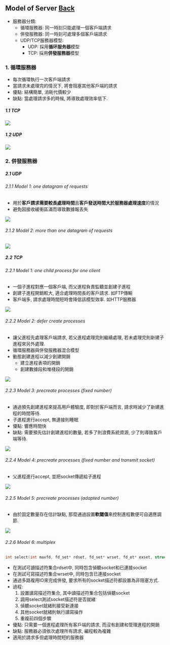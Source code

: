 ## Model of Server [Back](./../Coding.md)

- 服務器分類:
	- 循環服務器: 同一時刻只能處理一個客戶端請求
	- 併發服務器: 同一時刻可處理多個客戶端請求
	- UDP/TCP服務器模型: 
		- UDP: 採用**循环服务器**模型
		- TCP: 採用**併發服務器**模型

### 1. 循環服務器

- 每次循環執行一次客戶端請求
- 當請求未處理完的情況下, 將會阻塞其他客戶端的請求
- 優點: 結構簡單, 消耗代價較少
- 缺點: 當處理請求多的時候, 將導致處理效率低下.

##### 1.1 TCP

<img src="./loop_server_tcp.png">

##### 1.2 UDP

<img src="./loop_server_udp.png">

### 2. 併發服務器

##### 2.1 UDP

###### 2.1.1 Model 1: one datagram of requests

- 用於**客戶請求需要較長處理時間**且**客戶發送時間大於服務器處理速度**的情況
- 避免因接收緩衝區滿而導致數據報丟失

<img src="./parallel_server_udp_model1.png">

###### 2.1.2 Model 2: more than one datagram of requests

<img src="./parallel_server_udp_model2.png">

##### 2.2 TCP

###### 2.2.1 Model 1: one child process for one client

- 一個子進程對應一個客戶端, 而父進程負責監聽並創建子進程
- 創建子進程開銷較大, 適合處理時間長的客戶請求. 如FTP傳輸
- 客戶端多, 請求處理時間短時會降低該模型效率. 如HTTP服務器

<img src="./parallel_server_tcp_model1.png">

###### 2.2.2 Model 2: defer create processes

- 讓父進程先處理客戶端請求, 若父進程處理完則繼續處理, 若未處理完則新建子進程來另外處理.
- 循環服務器與併發服務器混合模型
- 動態創建進程以減少創建開銷
	- 建立進程表項的開銷
	- 創建數據段和堆棧段的開銷

<img src="./parallel_server_tcp_model2.png">

###### 2.2.3 Model 3: precreate processes (fixed number)

- 通過預先創建進程來提高用戶體驗度, 即對於客戶端而言, 請求時減少了新建進程的時間等待.
- 子進程進行accept, 無連接則睡眠
- 優點: 響應時間快
- 缺點: 需要預先估計創建進程的數量, 若多了則浪費系統資源, 少了則導致客戶端等待.

<img src="./parallel_server_tcp_model3.png">

###### 2.2.4 Model 4: precreate processes (fixed number and transmit socket)

- 父進程進行accept, 並把socket傳遞給子進程

<img src="./parallel_server_tcp_model4.png">

###### 2.2.5 Model 5: precreate processes (adapted number)

- 由於固定數量存在估計缺點, 那麼通過設置**軟閾值**來控制進程數便可自適應調節.

<img src="./parallel_server_tcp_model5.png">

###### 2.2.6 Model 6: multiplex

```c
int select(int maxfd, fd_set* rdset, fd_set* wrset, fd_et* exset, struct timeval* timeout);
```

- 在測試可讀描述符集合rdset中, 同時包含偵聽socket和已連接socket
- 在測試可寫描述符集合wrset中, 同時包含已連接socket
- 通過多路複用IO來完成併發, 要求所有的socket描述符都設置為非阻塞方式.
- 過程:
	1. 設置讀寫描述符集合, 其中讀描述符集合包括偵聽socket
	2. 調用select測試socket描述符是否就緒
	3. 偵聽socket就緒則接受新連接
	4. 其他socket就緒則執行讀寫操作
	5. 重複前四個步驟
- 優點: 只需要一個進程處理所有客戶端的請求, 而沒有創建和管理進程的開銷
- 缺點: 服務器必須依次處理所有請求, 編程較為複雜
- 適用於請求多但處理時間短的服務器
